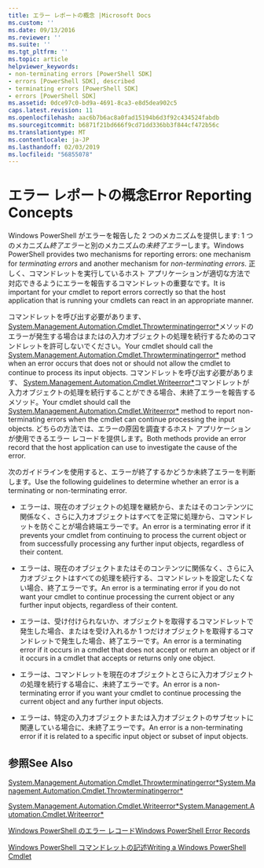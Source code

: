 ```yaml
---
title: エラー レポートの概念 |Microsoft Docs
ms.custom: ''
ms.date: 09/13/2016
ms.reviewer: ''
ms.suite: ''
ms.tgt_pltfrm: ''
ms.topic: article
helpviewer_keywords:
- non-terminating errors [PowerShell SDK]
- errors [PowerShell SDK], described
- terminating errors [PowerShell SDK]
- errors [PowerShell SDK]
ms.assetid: 0dce97c0-bd9a-4691-8ca3-e8d5dea902c5
caps.latest.revision: 11
ms.openlocfilehash: aac6b7b6ac8a0fad15194b6d3f92c434524fabdb
ms.sourcegitcommit: b6871f21bd666f9cd71dd336bb3f844cf472b56c
ms.translationtype: MT
ms.contentlocale: ja-JP
ms.lasthandoff: 02/03/2019
ms.locfileid: "56855078"
---
```

# <a name="error-reporting-concepts"></a><span data-ttu-id="e6fe2-102">エラー レポートの概念</span><span class="sxs-lookup"><span data-stu-id="e6fe2-102">Error Reporting Concepts</span></span>

<span data-ttu-id="e6fe2-103">Windows PowerShell がエラーを報告した 2 つのメカニズムを提供します: 1 つのメカニズム*終了エラー*と別のメカニズムの*未終了エラー*します。</span><span class="sxs-lookup"><span data-stu-id="e6fe2-103">Windows PowerShell provides two mechanisms for reporting errors: one mechanism for *terminating errors* and another mechanism for *non-terminating errors*.</span></span> <span data-ttu-id="e6fe2-104">正しく、コマンドレットを実行しているホスト アプリケーションが適切な方法で対応できるようにエラーを報告するコマンドレットの重要なです。</span><span class="sxs-lookup"><span data-stu-id="e6fe2-104">It is important for your cmdlet to report errors correctly so that the host application that is running your cmdlets can react in an appropriate manner.</span></span>

<span data-ttu-id="e6fe2-105">コマンドレットを呼び出す必要があります、 [System.Management.Automation.Cmdlet.Throwterminatingerror\*](/dotnet/api/System.Management.Automation.Cmdlet.ThrowTerminatingError)メソッドのエラーが発生する場合はまたはの入力オブジェクトの処理を続行するためのコマンドレットを許可しないでください。</span><span class="sxs-lookup"><span data-stu-id="e6fe2-105">Your cmdlet should call the [System.Management.Automation.Cmdlet.Throwterminatingerror\*](/dotnet/api/System.Management.Automation.Cmdlet.ThrowTerminatingError) method when an error occurs that does not or should not allow the cmdlet to continue to process its input objects.</span></span> <span data-ttu-id="e6fe2-106">コマンドレットを呼び出す必要があります、 [System.Management.Automation.Cmdlet.Writeerror\*](/dotnet/api/System.Management.Automation.Cmdlet.WriteError)コマンドレットが入力オブジェクトの処理を続行することができる場合、未終了エラーを報告するメソッド。</span><span class="sxs-lookup"><span data-stu-id="e6fe2-106">Your cmdlet should call the [System.Management.Automation.Cmdlet.Writeerror\*](/dotnet/api/System.Management.Automation.Cmdlet.WriteError) method to report non-terminating errors when the cmdlet can continue processing the input objects.</span></span> <span data-ttu-id="e6fe2-107">どちらの方法では、エラーの原因を調査するホスト アプリケーションが使用できるエラー レコードを提供します。</span><span class="sxs-lookup"><span data-stu-id="e6fe2-107">Both methods provide an error record that the host application can use to investigate the cause of the error.</span></span>

<span data-ttu-id="e6fe2-108">次のガイドラインを使用すると、エラーが終了するかどうか未終了エラーを判断します。</span><span class="sxs-lookup"><span data-stu-id="e6fe2-108">Use the following guidelines to determine whether an error is a terminating or non-terminating error.</span></span>

- <span data-ttu-id="e6fe2-109">エラーは、現在のオブジェクトの処理を継続から、またはそのコンテンツに関係なく、さらに入力オブジェクトはすべてを正常に処理から、コマンドレットを防ぐことが場合終端エラーです。</span><span class="sxs-lookup"><span data-stu-id="e6fe2-109">An error is a terminating error if it prevents your cmdlet from continuing to process the current object or from successfully processing any further input objects, regardless of their content.</span></span>

- <span data-ttu-id="e6fe2-110">エラーは、現在のオブジェクトまたはそのコンテンツに関係なく、さらに入力オブジェクトはすべての処理を続行する、コマンドレットを設定したくない場合、終了エラーです。</span><span class="sxs-lookup"><span data-stu-id="e6fe2-110">An error is a terminating error if you do not want your cmdlet to continue processing the current object or any further input objects, regardless of their content.</span></span>

- <span data-ttu-id="e6fe2-111">エラーは、受け付けられないか、オブジェクトを取得するコマンドレットで発生した場合、またはを受け入れるか 1 つだけオブジェクトを取得するコマンドレットで発生した場合、終了エラーです。</span><span class="sxs-lookup"><span data-stu-id="e6fe2-111">An error is a terminating error if it occurs in a cmdlet that does not accept or return an object or if it occurs in a cmdlet that accepts or returns only one object.</span></span>

- <span data-ttu-id="e6fe2-112">エラーは、コマンドレットを現在のオブジェクトとさらに入力オブジェクトの処理を続行する場合に、未終了エラーです。</span><span class="sxs-lookup"><span data-stu-id="e6fe2-112">An error is a non-terminating error if you want your cmdlet to continue processing the current object and any further input objects.</span></span>

- <span data-ttu-id="e6fe2-113">エラーは、特定の入力オブジェクトまたは入力オブジェクトのサブセットに関連している場合に、未終了エラーです。</span><span class="sxs-lookup"><span data-stu-id="e6fe2-113">An error is a non-terminating error if it is related to a specific input object or subset of input objects.</span></span>

## <a name="see-also"></a><span data-ttu-id="e6fe2-114">参照</span><span class="sxs-lookup"><span data-stu-id="e6fe2-114">See Also</span></span>

[<span data-ttu-id="e6fe2-115">System.Management.Automation.Cmdlet.Throwterminatingerror\*</span><span class="sxs-lookup"><span data-stu-id="e6fe2-115">System.Management.Automation.Cmdlet.Throwterminatingerror\*</span></span>](/dotnet/api/System.Management.Automation.Cmdlet.ThrowTerminatingError)

[<span data-ttu-id="e6fe2-116">System.Management.Automation.Cmdlet.Writeerror\*</span><span class="sxs-lookup"><span data-stu-id="e6fe2-116">System.Management.Automation.Cmdlet.Writeerror\*</span></span>](/dotnet/api/System.Management.Automation.Cmdlet.WriteError)

[<span data-ttu-id="e6fe2-117">Windows PowerShell のエラー レコード</span><span class="sxs-lookup"><span data-stu-id="e6fe2-117">Windows PowerShell Error Records</span></span>](./windows-powershell-error-records.md)

[<span data-ttu-id="e6fe2-118">Windows PowerShell コマンドレットの記述</span><span class="sxs-lookup"><span data-stu-id="e6fe2-118">Writing a Windows PowerShell Cmdlet</span></span>](./writing-a-windows-powershell-cmdlet.md)
